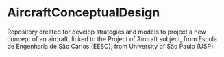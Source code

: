 # AircraftConceptualDesign
Repository created for develop strategies and models to project a new concept of an aircraft, linked to the Project of Aircraft subject, from Escola de Engenharia de São Carlos (EESC), from University of São Paulo (USP). 
